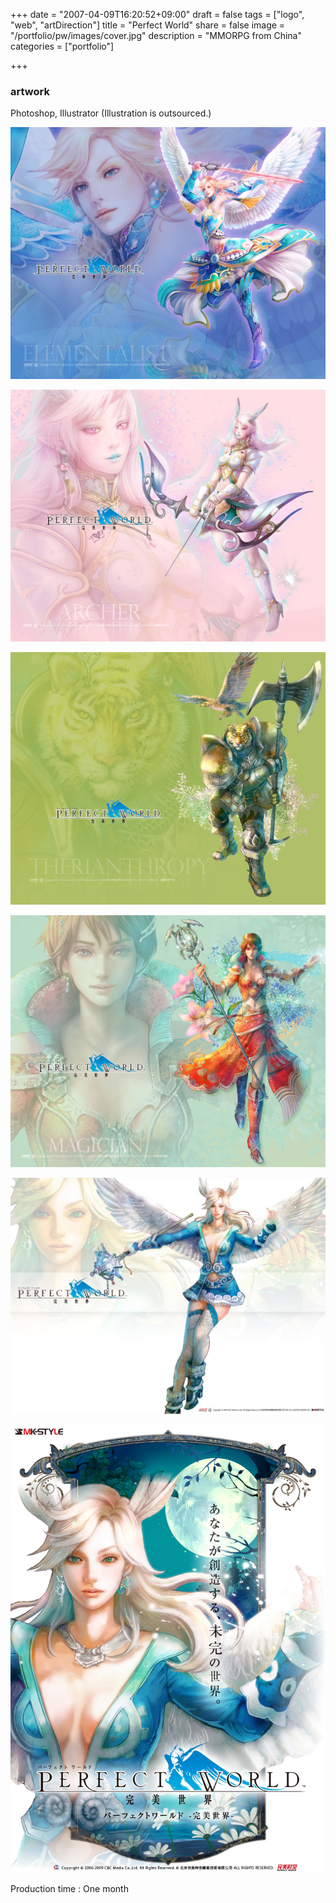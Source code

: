 +++
date = "2007-04-09T16:20:52+09:00"
draft = false
tags = ["logo", "web", "artDirection"]
title = "Perfect World"
share = false
image = "/portfolio/pw/images/cover.jpg"
description = "MMORPG from China"
categories = ["portfolio"]

+++

### artwork

Photoshop, Illustrator
(Illustration is outsourced.)

![](images/cover.jpg)

![](images/pw_00.jpg)

![](images/pw_01.jpg)

![](images/pw_02.jpg)

![](images/pw_03.jpg)

![](images/pw_04.jpg)

Production time : One month
